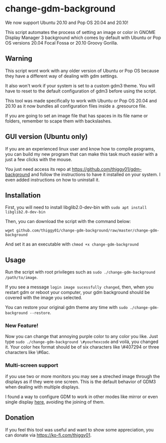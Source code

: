 # change-gdm-background

We now support Ubuntu 20.10 and Pop OS 20.04 and 20.10!

This script automates the process of setting an image or color in GNOME Display Manager 3 background
which comes by default with Ubuntu or Pop OS versions 20.04 Focal Fossa or 20.10 Groovy Gorilla.

## Warning

This script wont work with any older version of Ubuntu or Pop OS because they have a different
way of dealing with gdm settings.

It also won't work if your system is set to a custom gdm3 theme. You will have to reset to the
default configuration of gdm3 before using the script.

This tool was made specifically to work with Ubuntu or Pop OS 20.04 and 20.10 as it now bundles all
configuration files inside a .gresource file.

If you are going to set an image file that has spaces in its file name or folders, remember to
scape them with backslashes.

## GUI version (Ubuntu only)

If you are an experienced linux user and know how to compile programs, you can build my
new program that can make this task much easier with a just a few clicks with the mouse.

You just need access its repo at https://github.com/thiggy01/gdm-background and follow the
instructions to have it installed on your system. I even added instructions on how to uninstall it.

## Installation

First, you will need to install libglib2.0-dev-bin with `sudo apt install libglib2.0-dev-bin`

Then, you can download the script with the command below:
```
wget github.com/thiggy01/change-gdm-background/raw/master/change-gdm-background
```
And set it as an executable with `chmod +x change-gdm-background`

## Usage

Run the script with root privileges such as `sudo ./change-gdm-background /path/to/image`.

If you see a message `login image sucessfully changed`, then, when you restart gdm or reboot your
computer, your gdm background should be covered with the image you selected.

You can restore your original gdm theme any time with `sudo ./change-gdm-background
--restore`.

### New Feature!

Now you can change that annoying purple color to any color you like. Just type `sudo ./change-gdm-background \#yourhexcode` and voilá, you changed it. Your color hex format should be of six characters like \\#407294 or three characters like \\#6ac.

### Multi-screen support

if you use two or more monitors you may see a streched image through the displays as if they were one screen. This is the default behavior of GDM3 when dealing with multiple displays.

I found a way to configure GDM to work in other modes like mirror or even single display [here](https://github.com/thiggy01/change-gdm-background/issues/15), avoiding the joining of them.

## Donation

If you feel this tool was useful and want to show some appreciation, you can donate via
https://ko-fi.com/thiggy01.

